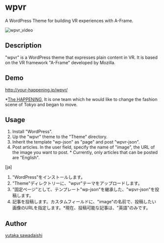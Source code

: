 ﻿# wpvr

A WordPress Theme for building VR experiences with A-Frame.

![wpvr_video](http://your-happening.jp/static/videos/wpvr_video_20170806.gif)

## Description
"wpvr" is a WordPress theme that expresses plain content in VR.
It is based on the VR framework "A-Frame" developed by Mozilla.

## Demo
http://your-happening.jp/wpvr/

*[The HAPPENING](http://your-happening.jp), It is one team which he would like to change the fashion scene of Tokyo and began to move.

## Usage
1. Install "WordPress".
2. Up the "wpvr" theme to the "Theme" directory.
3. Inherit the template "wp-json" as "page" and post "wpvr-json".
4. Post articles. In the user field, specify the name of "image", the URL of the image you want to post. * Currently, only articles that can be posted are "English".

[ja]
1. "WordPress"をインストールします。
2. "Theme"ディレクトリーに、"wpvr"テーマをアップロードします。
3. "固定ページ"として、テンプレート"wp-json"を継承した、"wpvr-json"を投稿します。
4. 記事を投稿します。カスタムフィールドに、"image"の名前で、投稿したい画像のURLを指定します。*現在、投稿可能な記事は、"英語"のみです。

## Author
[yutaka sawadaishi](https://github.com/yutakasawadaishi/)
